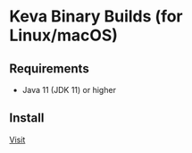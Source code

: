 # Keva Binary Builds (for Linux/macOS)

## Requirements

- Java 11 (JDK 11) or higher

## Install

[Visit](https://keva.dev/guide/install.html)
